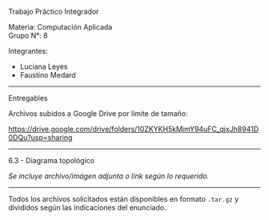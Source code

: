 Trabajo Práctico Integrador

Materia: Computación Aplicada  
Grupo N°: 8

Integrantes:
- Luciana Leyes
- Faustino Medard

---

 Entregables



 Archivos subidos a Google Drive por límite de tamaño:

https://drive.google.com/drive/folders/10ZKYKH5kMjmY94uFC_qjxJh8941D0DQu?usp=sharing

---

6.3 - Diagrama topológico

_Se incluye archivo/imágen adjunta o link según lo requerido._

---

 Todos los archivos solicitados están disponibles en formato `.tar.gz` y divididos según las indicaciones del enunciado.
